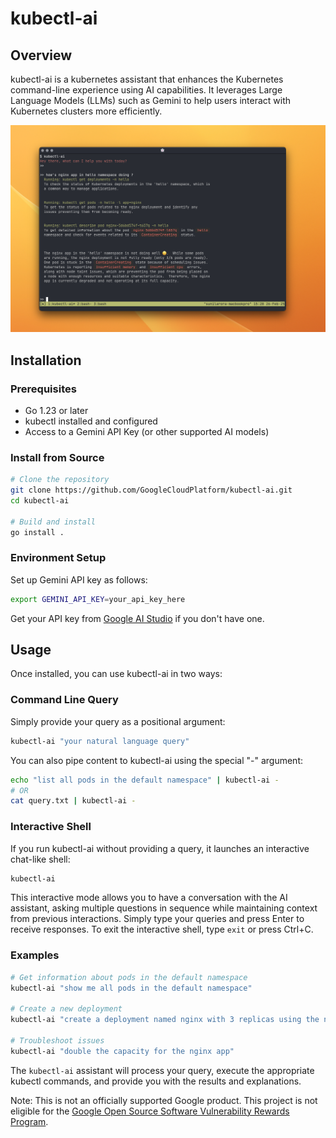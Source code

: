 # kubectl-ai

## Overview

kubectl-ai is a kubernetes assistant that enhances the Kubernetes command-line experience using AI capabilities. It leverages Large Language Models (LLMs) such as Gemini to help users interact with Kubernetes clusters more efficiently.

![screenshot of kubectl-ai](kubectl-ai.png)

## Installation

### Prerequisites

- Go 1.23 or later
- kubectl installed and configured
- Access to a Gemini API Key (or other supported AI models)

### Install from Source

```bash
# Clone the repository
git clone https://github.com/GoogleCloudPlatform/kubectl-ai.git
cd kubectl-ai

# Build and install
go install .
```

### Environment Setup

Set up Gemini API key as follows:

```bash
export GEMINI_API_KEY=your_api_key_here
```

Get your API key from [Google AI Studio](https://aistudio.google.com) if you don't have one.

## Usage

Once installed, you can use kubectl-ai in two ways:

### Command Line Query

Simply provide your query as a positional argument:

```bash
kubectl-ai "your natural language query"
```

You can also pipe content to kubectl-ai using the special "-" argument:

```bash
echo "list all pods in the default namespace" | kubectl-ai -
# OR
cat query.txt | kubectl-ai -
```

### Interactive Shell

If you run kubectl-ai without providing a query, it launches an interactive chat-like shell:

```bash
kubectl-ai
```

This interactive mode allows you to have a conversation with the AI assistant, asking multiple questions in sequence while maintaining context from previous interactions. Simply type your queries and press Enter to receive responses. To exit the interactive shell, type `exit` or press Ctrl+C.

### Examples

```bash
# Get information about pods in the default namespace
kubectl-ai "show me all pods in the default namespace"

# Create a new deployment
kubectl-ai "create a deployment named nginx with 3 replicas using the nginx:latest image"

# Troubleshoot issues
kubectl-ai "double the capacity for the nginx app"
```

The `kubectl-ai` assistant will process your query, execute the appropriate kubectl commands, and provide you with the results and explanations.

Note: This is not an officially supported Google product. This project is not
eligible for the [Google Open Source Software Vulnerability Rewards
Program](https://bughunters.google.com/open-source-security).
